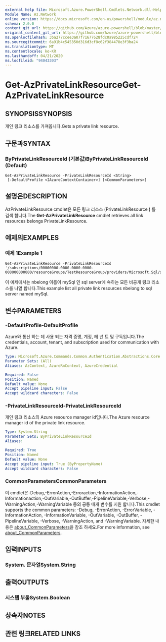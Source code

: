```yaml
---
external help file: Microsoft.Azure.PowerShell.Cmdlets.Network.dll-Help.xml
Module Name: Az.Network
online version: https://docs.microsoft.com/en-us/powershell/module/az.network/get-azprivatelinkresource
schema: 2.0.0
content_git_url: https://github.com/Azure/azure-powershell/blob/master/src/Network/Network/help/Get-AzPrivateLinkResource.md
original_content_git_url: https://github.com/Azure/azure-powershell/blob/master/src/Network/Network/help/Get-AzPrivateLinkResource.md
ms.openlocfilehash: 3ba277ccee3a07f71677628fdc0a985225cdf724
ms.sourcegitcommit: 6a91b4c545350d316d3cf8c62f384478e3f3ba24
ms.translationtype: MT
ms.contentlocale: ko-KR
ms.lasthandoff: 04/21/2020
ms.locfileid: "94043303"
---
```

# <span data-ttu-id="9c66a-101">Get-AzPrivateLinkResource</span><span class="sxs-lookup"><span data-stu-id="9c66a-101">Get-AzPrivateLinkResource</span></span>

## <span data-ttu-id="9c66a-102">SYNOPSIS</span><span class="sxs-lookup"><span data-stu-id="9c66a-102">SYNOPSIS</span></span>
<span data-ttu-id="9c66a-103">개인 링크 리소스를 가져옵니다.</span><span class="sxs-lookup"><span data-stu-id="9c66a-103">Gets a private link resource.</span></span>

## <span data-ttu-id="9c66a-104">구문과</span><span class="sxs-lookup"><span data-stu-id="9c66a-104">SYNTAX</span></span>

### <span data-ttu-id="9c66a-105">ByPrivateLinkResourceId (기본값)</span><span class="sxs-lookup"><span data-stu-id="9c66a-105">ByPrivateLinkResourceId (Default)</span></span>
```
Get-AzPrivateLinkResource -PrivateLinkResourceId <String>
 [-DefaultProfile <IAzureContextContainer>] [<CommonParameters>]
```

## <span data-ttu-id="9c66a-106">설명은</span><span class="sxs-lookup"><span data-stu-id="9c66a-106">DESCRIPTION</span></span>
<span data-ttu-id="9c66a-107">AzPrivateLinkResource cmdlet은 모든 링크 리소스 (PrivateLinkResource **)** 를 검색 합니다.</span><span class="sxs-lookup"><span data-stu-id="9c66a-107">The **Get-AzPrivateLinkResource** cmdlet retrieves all link resources belongs PrivateLinkResource.</span></span>

## <span data-ttu-id="9c66a-108">예제의</span><span class="sxs-lookup"><span data-stu-id="9c66a-108">EXAMPLES</span></span>

### <span data-ttu-id="9c66a-109">예제 1</span><span class="sxs-lookup"><span data-stu-id="9c66a-109">Example 1</span></span>
```
Get-AzPrivateLinkResource -PrivateLinkResourceId '/subscriptions/00000000-0000-0000-0000-000000000000/resourceGroups/TestResourceGroup/providers/Microsoft.Sql/servers/mySql'
```

<span data-ttu-id="9c66a-110">이 예제에서는 nbelong 이름이 mySql 인 sql server에 속하는 모든 비공개 링크 리소스를 나열 합니다.</span><span class="sxs-lookup"><span data-stu-id="9c66a-110">This example list all private link resources nbelong to sql server named mySql.</span></span>

## <span data-ttu-id="9c66a-111">변수</span><span class="sxs-lookup"><span data-stu-id="9c66a-111">PARAMETERS</span></span>

### <span data-ttu-id="9c66a-112">-DefaultProfile</span><span class="sxs-lookup"><span data-stu-id="9c66a-112">-DefaultProfile</span></span>
<span data-ttu-id="9c66a-113">Azure와 통신 하는 데 사용 되는 자격 증명, 계정, 테 넌 트 및 구독입니다.</span><span class="sxs-lookup"><span data-stu-id="9c66a-113">The credentials, account, tenant, and subscription used for communication with Azure.</span></span>

```yaml
Type: Microsoft.Azure.Commands.Common.Authentication.Abstractions.Core.IAzureContextContainer
Parameter Sets: (All)
Aliases: AzContext, AzureRmContext, AzureCredential

Required: False
Position: Named
Default value: None
Accept pipeline input: False
Accept wildcard characters: False
```

### <span data-ttu-id="9c66a-114">-PrivateLinkResourceId</span><span class="sxs-lookup"><span data-stu-id="9c66a-114">-PrivateLinkResourceId</span></span>
<span data-ttu-id="9c66a-115">개인 링크 리소스의 Azure resource manager id입니다.</span><span class="sxs-lookup"><span data-stu-id="9c66a-115">The Azure resource manager id of the private link resource.</span></span>

```yaml
Type: System.String
Parameter Sets: ByPrivateLinkResourceId
Aliases:

Required: True
Position: Named
Default value: None
Accept pipeline input: True (ByPropertyName)
Accept wildcard characters: False
```

### <span data-ttu-id="9c66a-116">CommonParameters</span><span class="sxs-lookup"><span data-stu-id="9c66a-116">CommonParameters</span></span>
<span data-ttu-id="9c66a-117">이 cmdlet은-Debug,-ErrorAction,-Erroraction,-InformationAction,-Informationaction,-OutVariable,-OutBuffer,-PipelineVariable,-Verbose,-WarningAction,-WarningVariable 등의 공통 매개 변수를 지원 합니다.</span><span class="sxs-lookup"><span data-stu-id="9c66a-117">This cmdlet supports the common parameters: -Debug, -ErrorAction, -ErrorVariable, -InformationAction, -InformationVariable, -OutVariable, -OutBuffer, -PipelineVariable, -Verbose, -WarningAction, and -WarningVariable.</span></span> <span data-ttu-id="9c66a-118">자세한 내용은 [about_CommonParameters](http://go.microsoft.com/fwlink/?LinkID=113216)을 참조 하세요.</span><span class="sxs-lookup"><span data-stu-id="9c66a-118">For more information, see [about_CommonParameters](http://go.microsoft.com/fwlink/?LinkID=113216).</span></span>

## <span data-ttu-id="9c66a-119">입력</span><span class="sxs-lookup"><span data-stu-id="9c66a-119">INPUTS</span></span>

### <span data-ttu-id="9c66a-120">System. 문자열</span><span class="sxs-lookup"><span data-stu-id="9c66a-120">System.String</span></span>

## <span data-ttu-id="9c66a-121">출력</span><span class="sxs-lookup"><span data-stu-id="9c66a-121">OUTPUTS</span></span>

### <span data-ttu-id="9c66a-122">시스템 부울</span><span class="sxs-lookup"><span data-stu-id="9c66a-122">System.Boolean</span></span>

## <span data-ttu-id="9c66a-123">상속자</span><span class="sxs-lookup"><span data-stu-id="9c66a-123">NOTES</span></span>

## <span data-ttu-id="9c66a-124">관련 링크</span><span class="sxs-lookup"><span data-stu-id="9c66a-124">RELATED LINKS</span></span>
